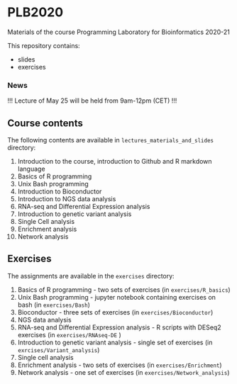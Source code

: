 # PLB2020

Materials of the course Programming Laboratory for Bioinformatics 2020-21

This repository contains:
- slides 
- exercises

### News

!!! Lecture of May 25 will be held from 9am-12pm (CET) !!!


## Course contents
The following contents are available in ```lectures_materials_and_slides``` directory:
1. Introduction to the course, introduction to Github and R markdown language
2. Basics of R programming
3. Unix Bash programming
4. Introduction to Bioconductor
5. Introduction to NGS data analysis
6. RNA-seq and Differential Expression analysis
7. Introduction to genetic variant analysis
8. Single Cell analysis
9. Enrichment analysis
10. Network analysis

## Exercises
The assignments are available in the ```exercises``` directory:
1. Basics of R programming - two sets of exercises (in ```exercises/R_basics```)
2. Unix Bash programming - jupyter notebook containing exercises on bash (in ```exercises/Bash```)
3. Bioconductor - three sets of exercises (in ```exercises/Bioconductor```)
4. NGS data analysis
5. RNA-seq and Differential Expression analysis - R scripts with DESeq2 exercises (in ```exercises/RNAseq-DE``` ) 
6. Introduction to genetic variant analysis - single set of exercises (in ```exrcises/Variant_analysis```)
7. Single cell analysis
8. Enrichment analysis - two sets of exercises (in ```exercises/Enrichment```) 
9. Network analysis - one set of exercises (in ```exercises/Network_analysis```)
